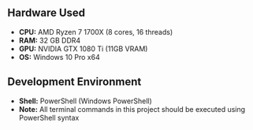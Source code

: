 ## Hardware Used

- **CPU:** AMD Ryzen 7 1700X (8 cores, 16 threads)
- **RAM:** 32 GB DDR4
- **GPU:** NVIDIA GTX 1080 Ti (11GB VRAM)
- **OS:** Windows 10 Pro x64

## Development Environment
- **Shell:** PowerShell (Windows PowerShell)
- **Note:** All terminal commands in this project should be executed using PowerShell syntax